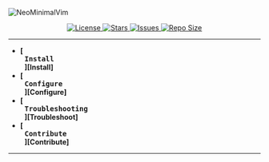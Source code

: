 ![NeoMinimalVim](https://github.com/itsvinayak/NeoMinimalVim.nvim/assets/33996594/45478399-1f5e-4e9b-9b56-8d5ca8ad8fbb)


<div align="center">
<p>
     <a href="https://github.com/itsvinayak/NeoMinimalVim.nvim/blob/main/LICENSE">
      <img alt="License" src="https://img.shields.io/github/license/itsvinayak/NeoMinimalVim.nvim?style=for-the-badge&logo=starship&color=ee999f&logoColor=D9E0EE&labelColor=302D41" />
    </a>
    <a href="https://github.com/itsvinayak/NeoMinimalVim.nvim/stargazers">
      <img alt="Stars" src="https://img.shields.io/github/stars/itsvinayak/NeoMinimalVim.nvim?style=for-the-badge&logo=starship&color=c69ff5&logoColor=D9E0EE&labelColor=302D41" />
    </a>
    <a href="https://github.com/itsvinayak/NeoMinimalVim.nvim/issues">
      <img alt="Issues" src="https://img.shields.io/github/issues/itsvinayak/NeoMinimalVim.nvim?style=for-the-badge&logo=bilibili&color=F5E0DC&logoColor=D9E0EE&labelColor=302D41" />
    </a>
    <a href="https://github.com/itsvinayak/NeoMinimalVim.nvim">
      <img alt="Repo Size" src="https://img.shields.io/github/repo-size/itsvinayak/NeoMinimalVim.nvim?color=%23DDB6F2&label=SIZE&logo=codesandbox&style=for-the-badge&logoColor=D9E0EE&labelColor=302D41" />
    </a>
</p>
</div>


---

- **[<kbd> <br> Install <br> </kbd>][Install]** 
- **[<kbd> <br> Configure <br> </kbd>][Configure]** 
- **[<kbd> <br> Troubleshooting <br> </kbd>][Troubleshoot]** 
- **[<kbd> <br> Contribute <br> </kbd>][Contribute]**

---
